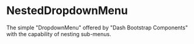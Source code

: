 # NestedDropdownMenu
The simple "DropdownMenu" offered by "Dash Bootstrap Components" with the capability of nesting sub-menus.
